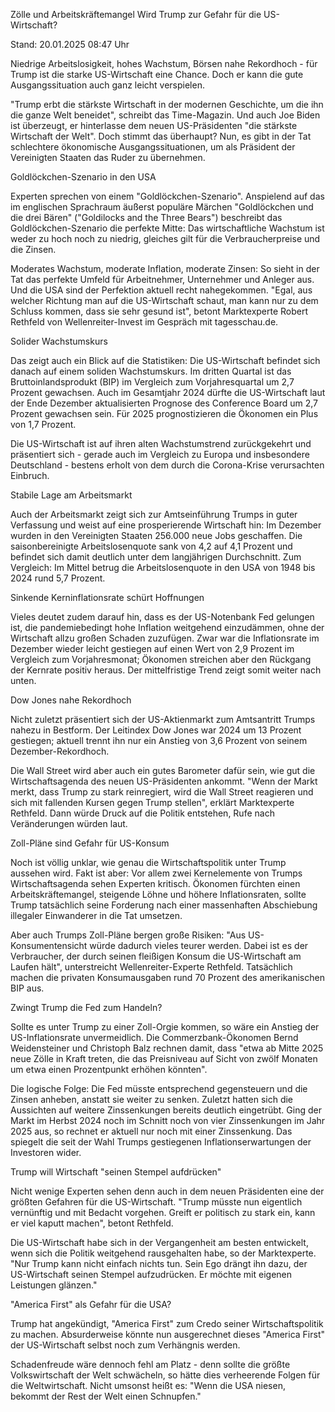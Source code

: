 
Zölle und Arbeitskräftemangel
Wird Trump zur Gefahr für die US-Wirtschaft?


Stand: 20.01.2025 08:47 Uhr


Niedrige Arbeitslosigkeit, hohes Wachstum, Börsen nahe Rekordhoch - für Trump ist die starke US-Wirtschaft eine Chance. Doch er kann die gute Ausgangssituation auch ganz leicht verspielen.



"Trump erbt die stärkste Wirtschaft in der modernen Geschichte, um die ihn die ganze Welt beneidet", schreibt das Time-Magazin. Und auch Joe Biden ist überzeugt, er hinterlasse dem neuen US-Präsidenten "die stärkste Wirtschaft der Welt". Doch stimmt das überhaupt? Nun, es gibt in der Tat schlechtere ökonomische Ausgangssituationen, um als Präsident der Vereinigten Staaten das Ruder zu übernehmen.

Goldlöckchen-Szenario in den USA


Experten sprechen von einem "Goldlöckchen-Szenario". Anspielend auf das im englischen Sprachraum äußerst populäre Märchen "Goldlöckchen und die drei Bären" ("Goldilocks and the Three Bears") beschreibt das Goldlöckchen-Szenario die perfekte Mitte: Das wirtschaftliche Wachstum ist weder zu hoch noch zu niedrig, gleiches gilt für die Verbraucherpreise und die Zinsen.


Moderates Wachstum, moderate Inflation, moderate Zinsen: So sieht in der Tat das perfekte Umfeld für Arbeitnehmer, Unternehmer und Anleger aus. Und die USA sind der Perfektion aktuell recht nahegekommen. "Egal, aus welcher Richtung man auf die US-Wirtschaft schaut, man kann nur zu dem Schluss kommen, dass sie sehr gesund ist", betont Marktexperte Robert Rethfeld von Wellenreiter-Invest im Gespräch mit tagesschau.de.

Solider Wachstumskurs


Das zeigt auch ein Blick auf die Statistiken: Die US-Wirtschaft befindet sich danach auf einem soliden Wachstumskurs. Im dritten Quartal ist das Bruttoinlandsprodukt (BIP) im Vergleich zum Vorjahresquartal um 2,7 Prozent gewachsen. Auch im Gesamtjahr 2024 dürfte die US-Wirtschaft laut der Ende Dezember aktualisierten Prognose des Conference Board um 2,7 Prozent gewachsen sein. Für 2025 prognostizieren die Ökonomen ein Plus von 1,7 Prozent.


Die US-Wirtschaft ist auf ihren alten Wachstumstrend zurückgekehrt und präsentiert sich - gerade auch im Vergleich zu Europa und insbesondere Deutschland - bestens erholt von dem durch die Corona-Krise verursachten Einbruch.

Stabile Lage am Arbeitsmarkt


Auch der Arbeitsmarkt zeigt sich zur Amtseinführung Trumps in guter Verfassung und weist auf eine prosperierende Wirtschaft hin: Im Dezember wurden in den Vereinigten Staaten 256.000 neue Jobs geschaffen. Die saisonbereinigte Arbeitslosenquote sank von 4,2 auf 4,1 Prozent und befindet sich damit deutlich unter dem langjährigen Durchschnitt. Zum Vergleich: Im Mittel betrug die Arbeitslosenquote in den USA von 1948 bis 2024 rund 5,7 Prozent.

Sinkende Kerninflationsrate schürt Hoffnungen


Vieles deutet zudem darauf hin, dass es der US-Notenbank Fed gelungen ist, die pandemiebedingt hohe Inflation weitgehend einzudämmen, ohne der Wirtschaft allzu großen Schaden zuzufügen. Zwar war die Inflationsrate im Dezember wieder leicht gestiegen auf einen Wert von 2,9 Prozent im Vergleich zum Vorjahresmonat; Ökonomen streichen aber den Rückgang der Kernrate positiv heraus. Der mittelfristige Trend zeigt somit weiter nach unten.

Dow Jones nahe Rekordhoch


Nicht zuletzt präsentiert sich der US-Aktienmarkt zum Amtsantritt Trumps nahezu in Bestform. Der Leitindex Dow Jones war 2024 um 13 Prozent gestiegen; aktuell trennt ihn nur ein Anstieg von 3,6 Prozent von seinem Dezember-Rekordhoch.


Die Wall Street wird aber auch ein gutes Barometer dafür sein, wie gut die Wirtschaftsagenda des neuen US-Präsidenten ankommt. "Wenn der Markt merkt, dass Trump zu stark reinregiert, wird die Wall Street reagieren und sich mit fallenden Kursen gegen Trump stellen", erklärt Marktexperte Rethfeld. Dann würde Druck auf die Politik entstehen, Rufe nach Veränderungen würden laut.

Zoll-Pläne sind Gefahr für US-Konsum


Noch ist völlig unklar, wie genau die Wirtschaftspolitik unter Trump aussehen wird. Fakt ist aber: Vor allem zwei Kernelemente von Trumps Wirtschaftsagenda sehen Experten kritisch. Ökonomen fürchten einen Arbeitskräftemangel, steigende Löhne und höhere Inflationsraten, sollte Trump tatsächlich seine Forderung nach einer massenhaften Abschiebung illegaler Einwanderer in die Tat umsetzen.


Aber auch Trumps Zoll-Pläne bergen große Risiken: "Aus US-Konsumentensicht würde dadurch vieles teurer werden. Dabei ist es der Verbraucher, der durch seinen fleißigen Konsum die US-Wirtschaft am Laufen hält", unterstreicht Wellenreiter-Experte Rethfeld. Tatsächlich machen die privaten Konsumausgaben rund 70 Prozent des amerikanischen BIP aus.

Zwingt Trump die Fed zum Handeln?


Sollte es unter Trump zu einer Zoll-Orgie kommen, so wäre ein Anstieg der US-Inflationsrate unvermeidlich. Die Commerzbank-Ökonomen Bernd Weidensteiner und Christoph Balz rechnen damit, dass "etwa ab Mitte 2025 neue Zölle in Kraft treten, die das Preisniveau auf Sicht von zwölf Monaten um etwa einen Prozentpunkt erhöhen könnten".


Die logische Folge: Die Fed müsste entsprechend gegensteuern und die Zinsen anheben, anstatt sie weiter zu senken. Zuletzt hatten sich die Aussichten auf weitere Zinssenkungen bereits deutlich eingetrübt. Ging der Markt im Herbst 2024 noch im Schnitt noch von vier Zinssenkungen im Jahr 2025 aus, so rechnet er aktuell nur noch mit einer Zinssenkung. Das spiegelt die seit der Wahl Trumps gestiegenen Inflationserwartungen der Investoren wider.

Trump will Wirtschaft "seinen Stempel aufdrücken"


Nicht wenige Experten sehen denn auch in dem neuen Präsidenten eine der größten Gefahren für die US-Wirtschaft. "Trump müsste nun eigentlich vernünftig und mit Bedacht vorgehen. Greift er politisch zu stark ein, kann er viel kaputt machen", betont Rethfeld.


Die US-Wirtschaft habe sich in der Vergangenheit am besten entwickelt, wenn sich die Politik weitgehend rausgehalten habe, so der Marktexperte. "Nur Trump kann nicht einfach nichts tun. Sein Ego drängt ihn dazu, der US-Wirtschaft seinen Stempel aufzudrücken. Er möchte mit eigenen Leistungen glänzen."

"America First" als Gefahr für die USA?


Trump hat angekündigt, "America First" zum Credo seiner Wirtschaftspolitik zu machen. Absurderweise könnte nun ausgerechnet dieses "America First" der US-Wirtschaft selbst noch zum Verhängnis werden.


Schadenfreude wäre dennoch fehl am Platz - denn sollte die größte Volkswirtschaft der Welt schwächeln, so hätte dies verheerende Folgen für die Weltwirtschaft. Nicht umsonst heißt es: "Wenn die USA niesen, bekommt der Rest der Welt einen Schnupfen."

